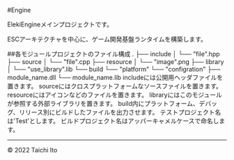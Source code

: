 #Engine

ElekiEngineメインプロジェクトです。

ESCアーキテクチャを中心に、ゲーム開発基盤ランタイムを構築します。

##各モジュールプロジェクトのファイル構成
<par>
.
├── include
│   └── "file".hpp
├── source
│   └── "file".cpp
├── resource
│   └── "image".png
├── library
│   └── "use_library".lib
└── build
    └── "platform"
        └── "configration"
            ├── module_name.dll
            └── module_name.lib
</par>
includeには公開用ヘッダファイルを置きます。
sourceにはクロスプラットフォームなソースファイルを置きます。
resourceにはアイコンなどのファイルを置きます。
libraryにはこのモジュールが参照する外部ライブラリを置きます。
build内にプラットフォーム、デバッグ、リリース別にビルドしたファイルを出力させます。
テストプロジェクト名は'Test'とします。
ビルドプロジェクト名はアッパーキャメルケースで命名します。

***
© 2022 Taichi Ito